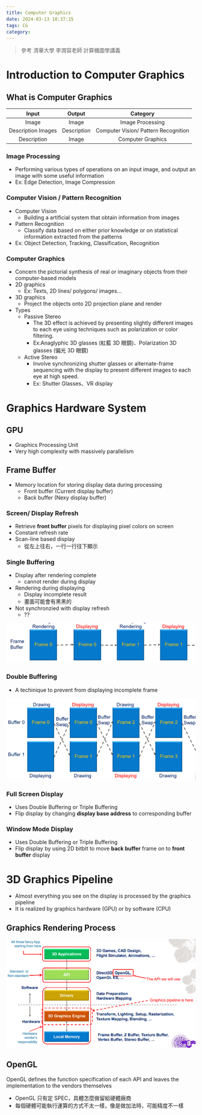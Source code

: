 ```yaml
---
title: Computer Graphics
date: 2024-03-13 18:37:15
tags: CG
category: 
---
```


> 參考 清華大學 李潤容老師 計算機圖學講義

# Introduction to Computer Graphics

## What is Computer Graphics
|Input|Output|Category|
|:-:|:-:|:-:|
|Image|Image|Image Processing|
|Description Images|Description|Computer Vision/ Pattern Recognition|
|Description|Image|Computer Graphics|

### Image Processing
- Performing various types of operations on an input image, and output an image with some useful information
- Ex: Edge Detection, Image Compression

### Computer Vision / Pattern Recognition
- Computer Vision
  - Building a artificial system that obtain information from images
- Pattern Recognition
  - Classify data based on either prior knowledge or on statistical information extracted from the patterns
- Ex: Object Detection, Tracking, Classification, Recognition

### Computer Graphics
- Concern the pictorial synthesis of real or imaginary objects from their computer-based models
- 2D graphics
  - Ex: Texts, 2D lines/ polygons/ images...
- 3D graphics
  - Project the objects onto 2D projection plane and render
- Types
  - Passive Stereo
    - The 3D effect is achieved by presenting slightly different images to each eye using techniques such as polarization or color filtering.
    - Ex:Anaglyphic 3D glasses (紅藍 3D 眼鏡)、Polarization 3D glasses (偏光 3D 眼鏡) 
  - Active Stereo
    - Involve synchronizing shutter glasses or alternate-frame sequencing with the display to present different images to each eye at high speed.
    - Ex: Shutter Glasses、VR display
  
# Graphics Hardware System

## GPU 
- Graphics Processing Unit
- Very high complexity with massively parallelism

## Frame Buffer
- Memory location for storing display data during processing
  - Front buffer (Current display buffer)
  - Back buffer (Nexy display buffer)

### Screen/ Display Refresh
- Retrieve **front buffer** pixels for displaying pixel colors on screen
- Constant refresh rate
- Scan-line based display
  - 從左上往右，一行一行往下顯示

### Single Buffering
- Display after rendering complete
  - cannot render during display
- Rendering during displaying
  - Display incomplete result
  - 畫面可能會有黑黑的
- Not synchronzied with display refresh
  - ??

![alt text](image-2.png)

### Double Buffering
- A techinique to prevent from displaying incomplete frame
  
![alt text](image-3.png)

### Full Screen Display
- Uses Double Buffering or Triple Buffering
- Flip display by changing **display base address** to corresponding buffer

### Window Mode Display
- Uses Double Buffering or Triple Buffering
- Flip display by using 2D bitblt to move **back buffer** frame on to **front buffer** display


# 3D Graphics Pipeline
- Almost everything you see on the display is processed by the graphics pipeline
- It is realized by graphics hardware (GPU) or by software (CPU)

## Graphics Rendering Process

![alt text](image-4.png)


## OpenGL
OpenGL defines the function specification of each API and leaves the implementation to the vendors themselves
- OpenGL 只有定 SPEC，具體怎麼做留給硬體廠商
- 每個硬體可能執行運算的方式不太一樣，像是做加法時，可能精度不一樣
